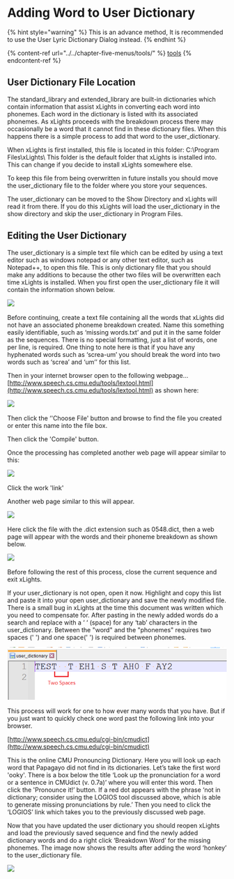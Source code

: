# Adding Word to User Dictionary

{% hint style="warning" %}
This is an advance method, It is recommended to use the User Lyric Dictionary Dialog instead.&#x20;
{% endhint %}

{% content-ref url="../../chapter-five-menus/tools/" %}
[tools](../../chapter-five-menus/tools/)
{% endcontent-ref %}

## User Dictionary File Location

The standard\_library and extended\_library are built-in dictionaries which contain information that assist xLights in converting each word into phonemes. Each word in the dictionary is listed with its associated phonemes. As xLights proceeds with the breakdown process there may occasionally be a word that it cannot find in these dictionary files. When this happens there is a simple process to add that word to the user\_dictionary.

When xLights is first installed, this file is located in this folder:  C:\Program Files\xLights\  This folder is the default folder that xLights is installed into. This can change if you decide to install xLights somewhere else.

To keep this file from being overwritten in future installs you should move the user\_dictionary file to the folder where you store your sequences.

The user\_dictionary can be moved to the Show Directory and xLights will read it from there. If you do this xLights will load the user\_dictionary in the show directory and skip the user\_dictionary in Program Files.&#x20;

## Editing the User Dictionary

The user\_dictionary is a simple text file which can be edited by using a text editor such as windows notepad or any other text editor, such as Notepad++, to open this file. This is only dictionary file that you should make any additions to because the other two files will be overwritten each time xLights is installed. When you first open the user\_dictionary file it will contain the information shown below.

![](https://lh4.googleusercontent.com/Zp6c2XhWIEUKYBRJEmlu6SzCDKVNsrOejTpW4eDzH8BsAqarSSxq8HPo5Qo056HFcuAfkhTOdl3En\_qFma56uL4SDsBKoRV5tCnujyl0vNUQe6sypEKBTcwPMsZyBsVFbGsS7CC7)

Before continuing, create a text file containing all the words that xLights did not have an associated  phoneme breakdown created. Name this something easily identifiable, such as ‘missing words.txt’ and put it in the same folder as the sequences. There is no special formatting, just a list of words, one per line, is required. One thing to note here is that if you have any hyphenated words such as ‘screa-um’ you should break the word into two words such as ‘screa’ and ‘um’’ for this list.

Then in your internet browser open to the following webpage… [http://www.speech.cs.cmu.edu/tools/lextool.html](http://www.speech.cs.cmu.edu/tools/lextool.html) as shown here:

![](https://lh4.googleusercontent.com/WBnGVGBmw2lSNY5hUSDWhxN99xsOuFRn6p-9hsIHu3qbVRGZrE--fb-8Kt-dzMpyX9UGhn41YrXOYU2efj-WIsxxkkrXLtaFWoSMBder5SJkz-rxS8aDr2\_JLhELSTg4epEdxm\_Q)

Then click the ‘'Choose File' button and browse to find the file you created or enter this name into the file box.

Then click the 'Compile' button.

Once the processing has completed another web page will appear similar to this:

![](https://lh5.googleusercontent.com/v4m49gp0N62VCx1X2oZ4ISRKkj96UAqLQ9jQYDqTZ\_iK3twaWEFepm-aF-SsVFWywEYO1x2Sxv0xQFEGSQ1NTHZHF6xHEXqFEIcKwYxc3cMWqbITJ2c3475sMZKp-dQ94DRP5bqI)

Click the work 'link'

Another web page similar to this will appear.

![](https://lh4.googleusercontent.com/DkCGzH8cPgNujdznjPBUlgzarjr4Wk2tw5qJTsdPawH7\_KaDx8cjc6N4SCshg2Lrcdv8\_Bz\_HJGU3gmnWkAXJmbevrD5SDFVDEELyPcFrjNitRqsFkzbJyx4pN\_1Aw5lEB7VczY2)

Here click the file with the .dict extension such as 0548.dict, then a web page will appear with the words and their phoneme breakdown as shown below.

![](https://lh3.googleusercontent.com/xDKf0s5\_1gtjyzcUe8KvwM-spB8CY2bkkvR1eNR5dksyrd0-RFkN660qq4VYFlmoppxaiVcFe7IiHHD46nZK6SGDDkptHU71spV1ZpqaB6Y9ktZ1E45Safm9Pi2Jqs-OMevrOuiD)

Before following the rest of this process, close the current sequence and exit xLights.

If your user\_dictionary is not open, open it now. Highlight and copy this list and paste it into your open user\_dictionary and save the newly modified file. There is a small bug in xLights at the time this document was written which you need to compensate for. After pasting in the newly added words do a search and replace with a ‘ ‘ (space) for any ‘tab’ characters in the user\_dictionary. Between the "word" and the "phonemes" requires two spaces ('  ') and one space(' ') is required between phonemes.

![](<../../../.gitbook/assets/image (7).png>)



This process will work for one to how ever many words that you have. But if you just want to quickly check one word past the following link into your browser.

[http://www.speech.cs.cmu.edu/cgi-bin/cmudict](http://www.speech.cs.cmu.edu/cgi-bin/cmudict)

This is the online CMU Pronouncing Dictionary. Here you will look up each word that Papagayo did not find in its dictionaries. Let’s take the first word 'ooky'. There is a box below the title ‘Look up the pronunciation for a word or a sentence in CMUdict (v. 0.7a)’ where you will enter this word. Then click the 'Pronounce it!’ button. If a red dot appears with the phrase ‘not in dictionary; consider using the LOGIOS tool discussed above, which is able to generate missing pronunciations by rule.’ Then you need to click the ‘LOGIOS’ link which takes you to the previously discussed web page.

Now that you have updated the user dictionary you should reopen xLights and load the previously saved sequence and find the newly added dictionary words and do a right click ‘Breakdown Word’ for the missing phonemes.  The image now shows the results after adding the word ‘honkey’ to the user\_dictionary file.

![](https://lh6.googleusercontent.com/z6-gds\_kGeZJRFgmUdERmV0W6xcByPAMuOImvmnISN3BnMbSYuo155eOeFeh8Y8L0qIsXffmKX3P2VoaHkf1G0xMiyExPS-C1RPzzL3wbFF00I8a5AJwII7oiUQp56AkmYlK-eFt)
